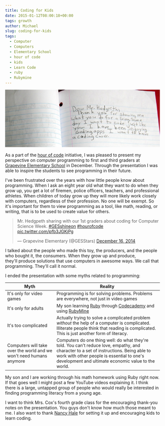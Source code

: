 ```yaml
---
title: Coding for Kids
date: 2015-01-12T08:00:18+00:00
tags: growth
author: Michael
slug: coding-for-kids
tags:
  - Computer
  - Computers
  - Elementary School
  - hour of code
  - kids
  - Learn Code
  - ruby
  - Rubymine
---
```

<div class="full-width">
  <img src="/images/feature-coding-for-kids.jpg" alt="Coding for Kids" />
</div>

As a part of the [hour of code](http://hourofcode.com/us) initiative, I was pleased to present my perspective on computer programming to first and third graders at [Grapevine Elementary School](http://www.gcisd-k12.org/Domain/1675) in December. Through the presentation I was able to inspire the students to see programming in their future.

I've been frustrated over the years with how little people know about programming. When I ask an eight year old what they want to do when they grow up, you get a lot of firemen, police officers, teachers, and professional athletes. When children of today grow up they will more likely work closely with computers, regardless of their profession. No one will be exempt. So it's important for them to view programming as a tool, like math, reading, or writing, that is to be used to create value for others.

<blockquote class="twitter-tweet" lang="en">
  <p>
    Mr. Hedgpeth sharing with our 1st graders about coding for Computer Science Week. <a href="https://twitter.com/hashtag/GESshineon?src=hash">#GESshineon</a> <a href="https://twitter.com/hashtag/hourofcode?src=hash">#hourofcode</a> <a href="http://t.co/pfb3JGKjPg">pic.twitter.com/pfb3JGKjPg</a>
  </p>
  
  <p>
    — Grapevine Elementary (@GESStars) <a href="https://twitter.com/GESStars/status/544871858835697664">December 16, 2014</a>
  </p>
</blockquote>


  
I talked about the people who made this toy, the producers, and the people who bought it, the consumers. When they grow up and produce, they'll produce solutions that use computers in awesome ways. We call that programming. They'll call it normal.

I ended the presentation with some myths related to programming:


| Myth                                                                | Reality                                                                                                                                                                                                                                     |
|---------------------------------------------------------------------|---------------------------------------------------------------------------------------------------------------------------------------------------------------------------------------------------------------------------------------------|
| It's only for video games                                           | Programming is for solving problems. Problems are everywhere, not just in video games                                                                                                                                                       |
| It's only for adults                                                | My son learning [Ruby](https://www.ruby-lang.org/en/) through [Codecademy](http://www.codecademy.com/) and using [RubyMine](https://www.jetbrains.com/ruby/)                                                                                |
| It's too complicated                                                | Actually trying to solve a complicated problem _without_ the help of a computer is complicated. Illiterate people think that reading is complicated. This is just another form of literacy.                                                 |
| Computers will take over the world and we won't need humans anymore | Computers do one thing well: do what they're told. You can't reduce love, empathy, and character to a set of instructions. Being able to work with other people is essential to one's development and ultimate economic value to the world. |

My son and I are working through his math homework using Ruby right now. If that goes well I might post a few YouTube videos explaining it. I think there is a large, untapped group of people who would really be interested in finding programming literacy from a young age.

I want to think Mrs. Cox's fourth grade class for the encouraging thank-you notes on the presentation. You guys don't know how much those meant to me. I also want to thank [Nancy Hale](http://www.gcisd-k12.org/Domain/2938) for setting it up and encouraging kids to learn coding.